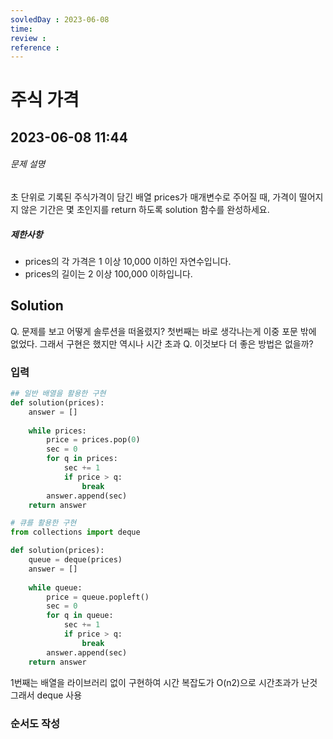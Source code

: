 ```yaml
---
sovledDay : 2023-06-08
time: 
review : 
reference : 
---
```


# 주식 가격
## 2023-06-08 11:44 

###### 문제 설명

초 단위로 기록된 주식가격이 담긴 배열 prices가 매개변수로 주어질 때, 가격이 떨어지지 않은 기간은 몇 초인지를 return 하도록 solution 함수를 완성하세요.

##### 제한사항

-   prices의 각 가격은 1 이상 10,000 이하인 자연수입니다.
-   prices의 길이는 2 이상 100,000 이하입니다.

## Solution
Q. 문제를 보고 어떻게 솔루션을 떠올렸지? 
첫번째는 바로 생각나는게 이중 포문 밖에 없었다. 그래서 구현은 했지만 역시나 시간 초과 
Q. 이것보다 더 좋은 방법은 없을까? 


### 입력


```python
## 일반 배열을 활용한 구현 
def solution(prices):
    answer = []
    
    while prices:
        price = prices.pop(0)
        sec = 0
        for q in prices:
            sec += 1
            if price > q:
                break 
        answer.append(sec)        
    return answer

# 큐를 활용한 구현
from collections import deque

def solution(prices):
    queue = deque(prices)
    answer = []
    
    while queue:
        price = queue.popleft()
        sec = 0
        for q in queue:
            sec += 1
            if price > q:
                break 
        answer.append(sec)        
    return answer
```


1번째는 배열을 라이브러리 없이 구현하여 시간 복잡도가 O(n2)으로 시간초과가 난것 그래서 deque 사용


### 순서도 작성